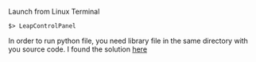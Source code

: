 Launch from Linux Terminal
```shell
$> LeapControlPanel
```

In order to run python file, you need library file in the same directory with you source code. I found the solution [here](http://disq.us/p/170nm7w)
